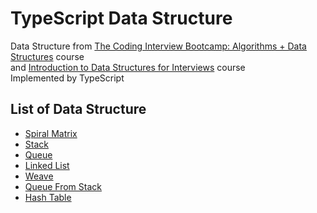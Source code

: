 # TypeScript Data Structure
Data Structure from [The Coding Interview Bootcamp: Algorithms + Data Structures](https://www.udemy.com/coding-interview-bootcamp-algorithms-and-data-structure/) course  
and [Introduction to Data Structures for Interviews](https://frontendmasters.com/courses/data-structures-interviews/) course  
Implemented by TypeScript

## List of Data Structure
- [Spiral Matrix](https://github.com/devlorz/typescript-data-structure/blob/master/src/matrix.ts)
- [Stack](https://github.com/devlorz/typescript-data-structure/blob/master/src/stack.ts)
- [Queue](https://github.com/devlorz/typescript-data-structure/blob/master/src/queue.ts)
- [Linked List](https://github.com/devlorz/typescript-data-structure/blob/master/src/linkedlist.ts)
- [Weave](https://github.com/devlorz/typescript-data-structure/blob/master/src/weave.ts)
- [Queue From Stack](https://github.com/devlorz/typescript-data-structure/blob/master/src/queue-from-stack.ts)
- [Hash Table](https://github.com/devlorz/typescript-data-structure/blob/master/src/hash-table.ts)
